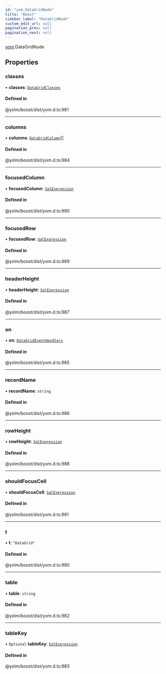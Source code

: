 ```yaml
---
id: "yom.DataGridNode"
title: "Boost"
sidebar_label: "DataGridNode"
custom_edit_url: null
pagination_prev: null
pagination_next: null
---
```


[yom](../namespaces/yom.md).DataGridNode

## Properties

### classes

• **classes**: [`DataGridClasses`](yom.DataGridClasses.md)

#### Defined in

@yolm/boost/dist/yom.d.ts:981

___

### columns

• **columns**: [`DataGridColumn`](yom.DataGridColumn.md)[]

#### Defined in

@yolm/boost/dist/yom.d.ts:984

___

### focusedColumn

• **focusedColumn**: [`SqlExpression`](../namespaces/yom.md#sqlexpression)

#### Defined in

@yolm/boost/dist/yom.d.ts:990

___

### focusedRow

• **focusedRow**: [`SqlExpression`](../namespaces/yom.md#sqlexpression)

#### Defined in

@yolm/boost/dist/yom.d.ts:989

___

### headerHeight

• **headerHeight**: [`SqlExpression`](../namespaces/yom.md#sqlexpression)

#### Defined in

@yolm/boost/dist/yom.d.ts:987

___

### on

• **on**: [`DataGridEventHandlers`](yom.DataGridEventHandlers.md)

#### Defined in

@yolm/boost/dist/yom.d.ts:985

___

### recordName

• **recordName**: `string`

#### Defined in

@yolm/boost/dist/yom.d.ts:986

___

### rowHeight

• **rowHeight**: [`SqlExpression`](../namespaces/yom.md#sqlexpression)

#### Defined in

@yolm/boost/dist/yom.d.ts:988

___

### shouldFocusCell

• **shouldFocusCell**: [`SqlExpression`](../namespaces/yom.md#sqlexpression)

#### Defined in

@yolm/boost/dist/yom.d.ts:991

___

### t

• **t**: ``"DataGrid"``

#### Defined in

@yolm/boost/dist/yom.d.ts:980

___

### table

• **table**: `string`

#### Defined in

@yolm/boost/dist/yom.d.ts:982

___

### tableKey

• `Optional` **tableKey**: [`SqlExpression`](../namespaces/yom.md#sqlexpression)

#### Defined in

@yolm/boost/dist/yom.d.ts:983
